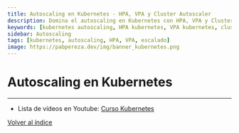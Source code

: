 ```yaml
---
title: Autoscaling en Kubernetes - HPA, VPA y Cluster Autoscaler
description: Domina el autoscaling en Kubernetes con HPA, VPA y Cluster Autoscaler. Aprende escalado horizontal y vertical automático para aplicaciones en producción.
keywords: [kubernetes autoscaling, HPA kubernetes, VPA kubernetes, cluster autoscaler, escalado automático, horizontal pod autoscaler, vertical pod autoscaler]
sidebar: Autoscaling
tags: [kubernetes, autoscaling, HPA, VPA, escalado]
image: https://pabpereza.dev/img/banner_kubernetes.png
---
```


# Autoscaling en Kubernetes

---
* Lista de vídeos en Youtube: [Curso Kubernetes](https://www.youtube.com/playlist?list=PLQhxXeq1oc2k9MFcKxqXy5GV4yy7wqSma)

[Volver al índice](README.md#índice)